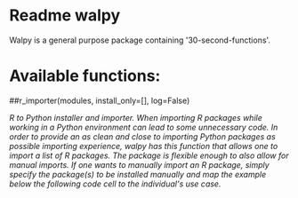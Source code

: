 # Readme walpy
Walpy is a general purpose package containing '30-second-functions'.

# Available functions:
##r_importer(modules, install_only=[], log=False)

_R to Python installer and importer. When importing R packages while working in a Python environment can lead to some unnecessary code. In order to provide an as clean and close to importing Python packages as possible importing experience, walpy has this function that allows one to import a list of R packages. The package is flexible enough to also allow for manual imports. If one wants to manually import an R package, simply specify the package(s) to be installed manually and map the example below the following code cell to the individual's use case._

